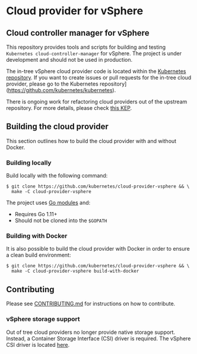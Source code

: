 # Cloud provider for vSphere

## Cloud controller manager for vSphere

This repository provides tools and scripts for building and testing `Kubernetes cloud-controller-manager` for vSphere. The project is under development and should not be used in production.

The in-tree vSphere cloud provider code is located within the [Kubernetes repository](https://github.com/kubernetes/kubernetes/tree/master/pkg/cloudprovider/providers/vsphere). If you want to create issues or pull requests for the in-tree cloud provider, please go to the Kubernetes repository](https://github.com/kubernetes/kubernetes).

There is ongoing work for refactoring cloud providers out of the upstream repository. For more details, please check [this KEP](https://github.com/kubernetes/enhancements/blob/master/keps/sig-cloud-provider/0002-cloud-controller-manager.md).

## Building the cloud provider

This section outlines how to build the cloud provider with and without Docker.

### Building locally

Build locally with the following command:

```shell
$ git clone https://github.com/kubernetes/cloud-provider-vsphere && \
  make -C cloud-provider-vsphere
```

The project uses [Go modules](https://github.com/golang/go/wiki/Modules) and:
* Requires Go 1.11+
* Should not be cloned into the `$GOPATH`

### Building with Docker

It is also possible to build the cloud provider with Docker in order to ensure a clean build environment:

```shell
$ git clone https://github.com/kubernetes/cloud-provider-vsphere && \
  make -C cloud-provider-vsphere build-with-docker
```

## Contributing

Please see [CONTRIBUTING.md](CONTRIBUTING.md) for instructions on how to contribute.

### vSphere storage support
Out of tree cloud providers no longer provide native storage support. Instead, a
Container Storage Interface (CSI) driver is required. The vSphere CSI driver is
located [here](https://github.com/kubernetes-sigs/vsphere-csi-driver).
